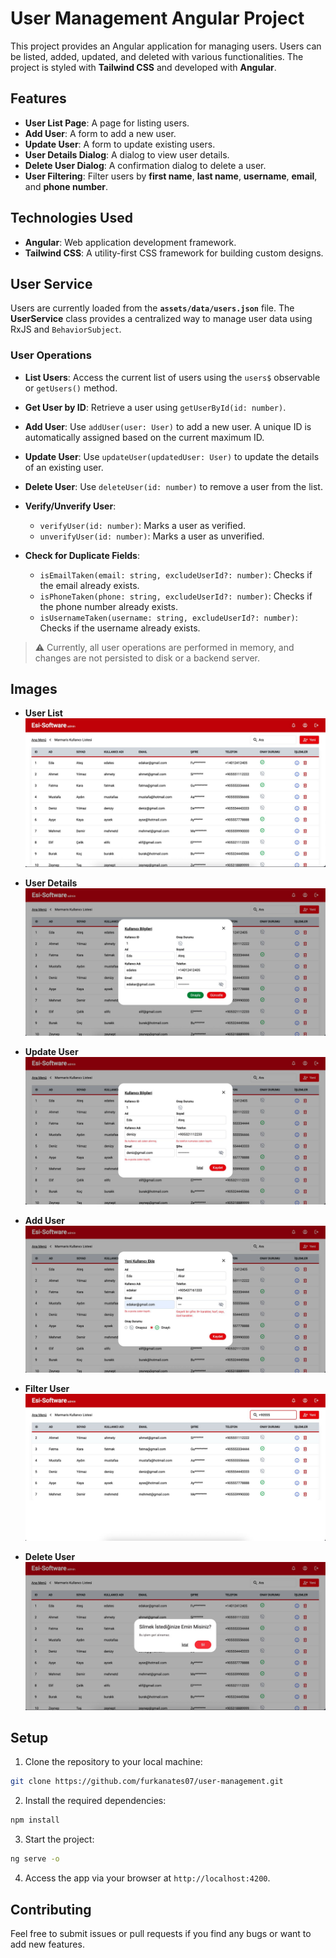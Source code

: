 # User Management Angular Project

This project provides an Angular application for managing users. Users can be listed, added, updated, and deleted with various functionalities. The project is styled with **Tailwind CSS** and developed with **Angular**.

## Features

- **User List Page**: A page for listing users.
- **Add User**: A form to add a new user.
- **Update User**: A form to update existing users.
- **User Details Dialog**: A dialog to view user details.
- **Delete User Dialog**: A confirmation dialog to delete a user.
- **User Filtering**: Filter users by **first name**, **last name**, **username**, **email**, and **phone number**.

## Technologies Used

- **Angular**: Web application development framework.
- **Tailwind CSS**: A utility-first CSS framework for building custom designs.

## User Service

Users are currently loaded from the **`assets/data/users.json`** file. The **UserService** class provides a centralized way to manage user data using RxJS and `BehaviorSubject`.

### User Operations

- **List Users**: Access the current list of users using the `users$` observable or `getUsers()` method.
- **Get User by ID**: Retrieve a user using `getUserById(id: number)`.

- **Add User**: Use `addUser(user: User)` to add a new user. A unique ID is automatically assigned based on the current maximum ID.

- **Update User**: Use `updateUser(updatedUser: User)` to update the details of an existing user.

- **Delete User**: Use `deleteUser(id: number)` to remove a user from the list.

- **Verify/Unverify User**:

  - `verifyUser(id: number)`: Marks a user as verified.
  - `unverifyUser(id: number)`: Marks a user as unverified.

- **Check for Duplicate Fields**:
  - `isEmailTaken(email: string, excludeUserId?: number)`: Checks if the email already exists.
  - `isPhoneTaken(phone: string, excludeUserId?: number)`: Checks if the phone number already exists.
  - `isUsernameTaken(username: string, excludeUserId?: number)`: Checks if the username already exists.

> ⚠️ Currently, all user operations are performed in memory, and changes are not persisted to disk or a backend server.

## Images

- **User List**
  ![UserList](/src/assets/screenshots/user-list.jpeg)

- **User Details**
  ![UserDetails](/src/assets/screenshots/user-details-dialog.jpeg)

- **Update User**
  ![UpdateUser](/src/assets/screenshots/update-user-dialog.jpeg)

- **Add User**
  ![AddUser](/src/assets/screenshots/add-user-dialog.jpeg)

- **Filter User**
  ![FilterUser](/src/assets/screenshots/filter-user.jpeg)

- **Delete User**
  ![DeleteUser](/src/assets/screenshots/delete-user-dialog.jpeg)

## Setup

1. Clone the repository to your local machine:

```bash
git clone https://github.com/furkanates07/user-management.git
```

2. Install the required dependencies:

```bash
npm install
```

3. Start the project:

```bash
ng serve -o
```

4. Access the app via your browser at `http://localhost:4200`.

## Contributing

Feel free to submit issues or pull requests if you find any bugs or want to add new features.
